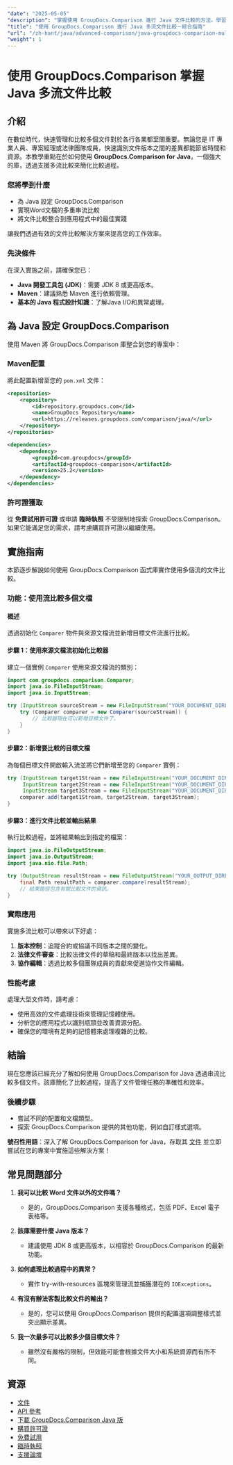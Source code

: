 ```yaml
---
"date": "2025-05-05"
"description": "掌握使用 GroupDocs.Comparison 進行 Java 文件比較的方法。學習如何使用串流有效率地比較多個文檔，從而提高工作效率。"
"title": "使用 GroupDocs.Comparison 進行 Java 多流文件比較－綜合指南"
"url": "/zh-hant/java/advanced-comparison/java-groupdocs-comparison-multi-stream-document-guide/"
"weight": 1
---
```


# 使用 GroupDocs.Comparison 掌握 Java 多流文件比較

## 介紹

在數位時代，快速管理和比較多個文件對於各行各業都至關重要。無論您是 IT 專業人員、專案經理或法律團隊成員，快速識別文件版本之間的差異都能節省時間和資源。本教學重點在於如何使用 **GroupDocs.Comparison for Java**，一個強大的庫，透過支援多流比較來簡化比較過程。

### 您將學到什麼
- 為 Java 設定 GroupDocs.Comparison
- 實現Word文檔的多重串流比較
- 將文件比較整合到應用程式中的最佳實踐

讓我們透過有效的文件比較解決方案來提高您的工作效率。

### 先決條件

在深入實施之前，請確保您已：
- **Java 開發工具包 (JDK)**：需要 JDK 8 或更高版本。
- **Maven**：建議熟悉 Maven 進行依賴管理。
- **基本的 Java 程式設計知識**：了解Java I/O和異常處理。

## 為 Java 設定 GroupDocs.Comparison

使用 Maven 將 GroupDocs.Comparison 庫整合到您的專案中：

### Maven配置
將此配置新增至您的 `pom.xml` 文件：

```xml
<repositories>
    <repository>
        <id>repository.groupdocs.com</id>
        <name>GroupDocs Repository</name>
        <url>https://releases.groupdocs.com/comparison/java/</url>
    </repository>
</repositories>

<dependencies>
    <dependency>
        <groupId>com.groupdocs</groupId>
        <artifactId>groupdocs-comparison</artifactId>
        <version>25.2</version>
    </dependency>
</dependencies>
```

### 許可證獲取
從 **免費試用許可證** 或申請 **臨時執照** 不受限制地探索 GroupDocs.Comparison。如果它能滿足您的需求，請考慮購買許可證以繼續使用。

## 實施指南

本節逐步解說如何使用 GroupDocs.Comparison 函式庫實作使用多個流的文件比較。

### 功能：使用流比較多個文檔

#### 概述
透過初始化 `Comparer` 物件與來源文檔流並新增目標文件流進行比較。

#### 步驟 1：使用來源文檔流初始化比較器
建立一個實例 `Comparer` 使用來源文檔流的類別：

```java
import com.groupdocs.comparison.Comparer;
import java.io.FileInputStream;
import java.io.InputStream;

try (InputStream sourceStream = new FileInputStream("YOUR_DOCUMENT_DIRECTORY/SOURCE_WORD")) {
    try (Comparer comparer = new Comparer(sourceStream)) {
        // 比較器現在可以新增目標文件了。
    }
}
```

#### 步驟2：新增要比較的目標文檔
為每個目標文件開啟輸入流並將它們新增至您的 `Comparer` 實例：

```java
try (InputStream target1Stream = new FileInputStream("YOUR_DOCUMENT_DIRECTORY/TARGET1_WORD"),
     InputStream target2Stream = new FileInputStream("YOUR_DOCUMENT_DIRECTORY/TARGET2_WORD"),
     InputStream target3Stream = new FileInputStream("YOUR_DOCUMENT_DIRECTORY/TARGET3_WORD")) {
    comparer.add(target1Stream, target2Stream, target3Stream);
}
```

#### 步驟3：進行文件比較並輸出結果
執行比較過程，並將結果輸出到指定的檔案：

```java
import java.io.FileOutputStream;
import java.io.OutputStream;
import java.nio.file.Path;

try (OutputStream resultStream = new FileOutputStream("YOUR_OUTPUT_DIRECTORY/CompareMultipleDocumentsResult")) {
    final Path resultPath = comparer.compare(resultStream);
    // 結果路徑包含有關比較文件的資訊。
}
```

### 實際應用

實施多流比較可以帶來以下好處：
1. **版本控制**：追蹤合約或協議不同版本之間的變化。
2. **法律文件審查**：比較法律文件的草稿和最終版本以找出差異。
3. **協作編輯**：透過比較多個團隊成員的貢獻來促進協作文件編輯。

### 性能考慮
處理大型文件時，請考慮：
- 使用高效的文件處理技術來管理記憶體使用。
- 分析您的應用程式以識別瓶頸並改善資源分配。
- 確保您的環境有足夠的記憶體來處理複雜的比較。

## 結論

現在您應該已經充分了解如何使用 GroupDocs.Comparison for Java 透過串流比較多個文件。該庫簡化了比較過程，提高了文件管理任務的準確性和效率。

### 後續步驟
- 嘗試不同的配置和文檔類型。
- 探索 GroupDocs.Comparison 提供的其他功能，例如自訂樣式選項。

**號召性用語**：深入了解 GroupDocs.Comparison for Java，存取其 [文件](https://docs.groupdocs.com/comparison/java/) 並立即嘗試在您的專案中實施這些解決方案！

## 常見問題部分

1. **我可以比較 Word 文件以外的文件嗎？**
   - 是的，GroupDocs.Comparison 支援各種格式，包括 PDF、Excel 電子表格等。

2. **該庫需要什麼 Java 版本？**
   - 建議使用 JDK 8 或更高版本，以相容於 GroupDocs.Comparison 的最新功能。

3. **如何處理比較過程中的異常？**
   - 實作 try-with-resources 區塊來管理流並捕獲潛在的 `IOExceptions`。

4. **有沒有辦法客製比較文件的輸出？**
   - 是的，您可以使用 GroupDocs.Comparison 提供的配置選項調整樣式並突出顯示差異。

5. **我一次最多可以比較多少個目標文件？**
   - 雖然沒有嚴格的限制，但效能可能會根據文件大小和系統資源而有所不同。

## 資源
- [文件](https://docs.groupdocs.com/comparison/java/)
- [API 參考](https://reference.groupdocs.com/comparison/java/)
- [下載 GroupDocs.Comparison Java 版](https://releases.groupdocs.com/comparison/java/)
- [購買許可證](https://purchase.groupdocs.com/buy)
- [免費試用](https://releases.groupdocs.com/comparison/java/)
- [臨時執照](https://purchase.groupdocs.com/temporary-license/)
- [支援論壇](https://forum.groupdocs.com/c/comparison)